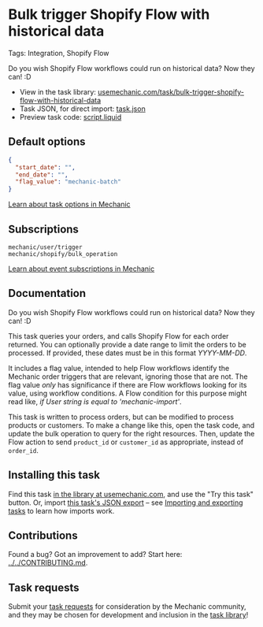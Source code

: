 # Bulk trigger Shopify Flow with historical data

Tags: Integration, Shopify Flow

Do you wish Shopify Flow workflows could run on historical data? Now they can! :D

* View in the task library: [usemechanic.com/task/bulk-trigger-shopify-flow-with-historical-data](https://usemechanic.com/task/bulk-trigger-shopify-flow-with-historical-data)
* Task JSON, for direct import: [task.json](../../tasks/bulk-trigger-shopify-flow-with-historical-data.json)
* Preview task code: [script.liquid](./script.liquid)

## Default options

```json
{
  "start_date": "",
  "end_date": "",
  "flag_value": "mechanic-batch"
}
```

[Learn about task options in Mechanic](https://docs.usemechanic.com/article/471-task-options)

## Subscriptions

```liquid
mechanic/user/trigger
mechanic/shopify/bulk_operation
```

[Learn about event subscriptions in Mechanic](https://docs.usemechanic.com/article/408-subscriptions)

## Documentation

Do you wish Shopify Flow workflows could run on historical data? Now they can! :D

This task queries your orders, and calls Shopify Flow for each order returned. You can optionally provide a date range to limit the orders to be processed. If provided, these dates must be in this format *YYYY-MM-DD*.

It includes a flag value, intended to help Flow workflows identify the Mechanic order triggers that are relevant, ignoring those that are not. The flag value _only_ has significance if there are Flow workflows looking for its value, using workflow conditions. A Flow condition for this purpose might read like, _if User string is equal to 'mechanic-import'_.

This task is written to process orders, but can be modified to process products or customers. To make a change like this, open the task code, and update the bulk operation to query for the right resources. Then, update the Flow action to send `product_id` or `customer_id` as appropriate, instead of `order_id`.

## Installing this task

Find this task [in the library at usemechanic.com](https://usemechanic.com/task/bulk-trigger-shopify-flow-with-historical-data), and use the "Try this task" button. Or, import [this task's JSON export](../../tasks/bulk-trigger-shopify-flow-with-historical-data.json) – see [Importing and exporting tasks](https://docs.usemechanic.com/article/505-importing-and-exporting-tasks) to learn how imports work.

## Contributions

Found a bug? Got an improvement to add? Start here: [../../CONTRIBUTING.md](../../CONTRIBUTING.md).

## Task requests

Submit your [task requests](https://mechanic.canny.io/task-requests) for consideration by the Mechanic community, and they may be chosen for development and inclusion in the [task library](https://tasks.mechanic.dev/)!
